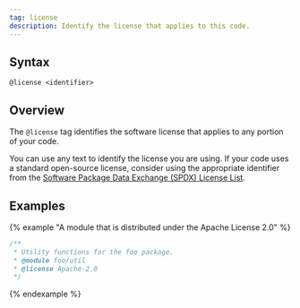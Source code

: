 ```yaml
---
tag: license
description: Identify the license that applies to this code.
---
```


## Syntax

`@license <identifier>`


## Overview

The `@license` tag identifies the software license that applies to any portion of your code.

You can use any text to identify the license you are using. If your code uses a standard open-source
license, consider using the appropriate identifier from the [Software Package Data Exchange (SPDX)
License List][spdx].

[spdx]: https://spdx.org/licenses/


## Examples

{% example "A module that is distributed under the Apache License 2.0" %}

```js
/**
 * Utility functions for the foo package.
 * @module foo/util
 * @license Apache-2.0
 */
```
{% endexample %}
